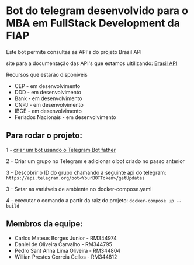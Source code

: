 # Bot do telegram desenvolvido para o MBA em FullStack Development da FIAP

Este bot permite consultas as API's do projeto Brasil API

site para a documentação das API's que estamos ultilizando:
[Brasil API](https://brasilapi.com.br/docs) 

Recursos que estarão disponíveis

 - CEP - em desenvolvimento
 - DDD - em desenvolvimento
 - Bank - em desenvolvimento
 - CNPJ - em desenvolvimento
 - IBGE - em desenvolvimento
 - Feriados Nacionais - em desenvolvimento

## Para rodar o projeto:

1 - [criar um bot usando o Telegram Bot father](https://core.telegram.org/bots)

2 - Criar um grupo no Telegram  e adicionar o bot criado no passo anterior

3 - Descobrir o ID do grupo chamando a seguinte api do telegram: `` https://api.telegram.org/bot<YourBOTToken>/getUpdates`` 

3 - Setar as variáveis de ambiente no docker-compose.yaml

4 - executar o comando a partir da raiz do projeto:
    ``
      docker-compose up --build
    ``


## Membros da equipe:

 - Carlos Mateus Borges Junior - RM344974
 - Daniel de Oliveira Carvalho - RM344795
 - Pedro Sant Anna Lima Oliveira - RM344804
 - Willian Prestes Correia Cellos - RM344812

